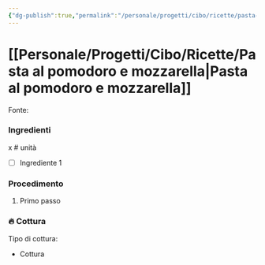 ```yaml
---
{"dg-publish":true,"permalink":"/personale/progetti/cibo/ricette/pasta-al-pomodoro-e-mozzarella/"}
---
```


# [[Personale/Progetti/Cibo/Ricette/Pasta al pomodoro e mozzarella\|Pasta al pomodoro e mozzarella]]

Fonte: 


### Ingredienti

x # unità

- [ ] Ingrediente 1

### Procedimento

1. Primo passo


### 🔥 Cottura

Tipo di cottura:
- Cottura

